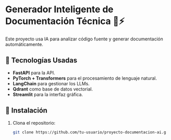 # Generador Inteligente de Documentación Técnica 📄⚡

Este proyecto usa IA para analizar código fuente y generar documentación automáticamente.

## 🚀 Tecnologías Usadas
- **FastAPI** para la API.
- **PyTorch + Transformers** para el procesamiento de lenguaje natural.
- **LangChain** para gestionar los LLMs.
- **Qdrant** como base de datos vectorial.
- **Streamlit** para la interfaz gráfica.

## 🔧 Instalación
1. Clona el repositorio:
   ```sh
   git clone https://github.com/tu-usuario/proyecto-documentacion-ai.git
